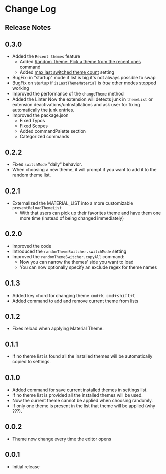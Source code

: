 # Change Log

## Release Notes

## 0.3.0

* Added the `Recent themes` feature
	* Added [Random Theme: Pick a theme from the recent ones](#randomThemeSwitcher.quickPickPreviouslySetTheme) command
	* Added [max last switched theme count](#randomThemeSwitcher.maxLastSwitchedThemeCount) setting 
* BugFix: in "startup" mode if list is big it's not always possible to swap
* BugFix on startup if `isLastThemeMaterial` is *true* other modes stopped working 
* Improved the performance of the `changeTheme` method
* Added the Linter Now the extension will detects junk in `themeList` or extension deactivations/unInstallations and ask user for fixing automatically the junk entries.
* Improved the package.json
	* Fixed Typos
	* Fixed Scopes
	* Added commandPalette section
	* Categorized commands

## 0.2.2

- Fixes `switchMode` "daily" behavior.
- When choosing a new theme, it will prompt if you want to add it to the random theme list.

## 0.2.1

- Externalized the MATERIAL_LIST into a more customizable `preventReloadThemeList`
  - With that users can pick up their favorites theme and have them one more time (instead of being changed immediately) 

## 0.2.0

- Improved the code
- Introduced the `randomThemeSwitcher.switchMode` setting
- Improved the `randomThemeSwitcher.copyAll` command:
  - Now you can narrow the themes' side you want to load
  - You can now optionally specify an exclude regex for theme names 

## 0.1.3

- Added key chord for changing theme <kbd>cmd+k cmd+shift+t</kbd>
- Added command to add and remove current theme from lists

## 0.1.2

- Fixes reload when applying Material Theme.

## 0.1.1

- If no theme list is found all the installed themes will be automatically copied to settings.

## 0.1.0

- Added command for save current installed themes in settings list.
- If no theme list is provided all the installed themes will be used.
- Now the current theme cannot be applied when choosing randomly.
- If only one theme is present in the list that theme will be applied (why ???).

## 0.0.2

- Theme now change every time the editor opens

## 0.0.1

- Initial release
